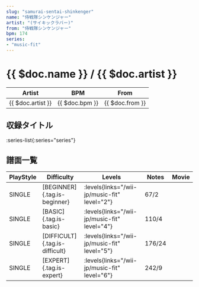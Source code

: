 ```yaml
---
slug: "samurai-sentai-shinkenger"
name: "侍戦隊シンケンジャー"
artist: "(サイキックラバー)"
from: "侍戦隊シンケンジャー"
bpm: 174
series:
- "music-fit"
---
```


# {{ $doc.name }} / {{ $doc.artist }}

|Artist|BPM|From|
|------|---|----|
|{{ $doc.artist }}|{{ $doc.bpm }}|{{ $doc.from }}|

## 収録タイトル

:series-list{:series="series"}

## 譜面一覧

|PlayStyle|Difficulty|Levels|Notes|Movie|
|---------|----------|------|-----|-----|
|SINGLE|[BEGINNER]{.tag.is-beginner}|<div class="field is-grouped is-grouped-multiline"> :levels{links="/wii-jp/music-fit" level="2"}</div>|67/2||
|SINGLE|[BASIC]{.tag.is-basic}|<div class="field is-grouped is-grouped-multiline"> :levels{links="/wii-jp/music-fit" level="4"}</div>|110/4||
|SINGLE|[DIFFICULT]{.tag.is-difficult}|<div class="field is-grouped is-grouped-multiline"> :levels{links="/wii-jp/music-fit" level="5"}</div>|176/24||
|SINGLE|[EXPERT]{.tag.is-expert}|<div class="field is-grouped is-grouped-multiline"> :levels{links="/wii-jp/music-fit" level="6"}</div>|242/9||
